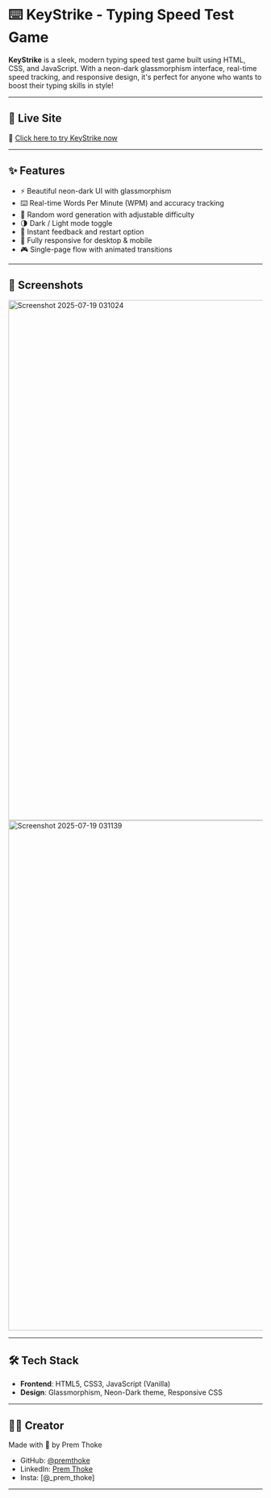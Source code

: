 # ⌨️ KeyStrike - Typing Speed Test Game

**KeyStrike** is a sleek, modern typing speed test game built using HTML, CSS, and JavaScript. With a neon-dark glassmorphism interface, real-time speed tracking, and responsive design, it's perfect for anyone who wants to boost their typing skills in style!

---

## 🚀 Live Site

🔗 [Click here to try KeyStrike now](https://premthoke.github.io/keystrike/)

---

## ✨ Features

- ⚡ Beautiful neon-dark UI with glassmorphism
- ⌨️ Real-time Words Per Minute (WPM) and accuracy tracking
- 🔁 Random word generation with adjustable difficulty
- 🌗 Dark / Light mode toggle
- 🎯 Instant feedback and restart option
- 📱 Fully responsive for desktop & mobile
- 🎮 Single-page flow with animated transitions

---

## 📸 Screenshots

<img width="1910" height="1032" alt="Screenshot 2025-07-19 031024" src="https://github.com/user-attachments/assets/790041ab-0c58-49a3-a2a5-e7ca37e3013b" />
<img width="1832" height="1012" alt="Screenshot 2025-07-19 031139" src="https://github.com/user-attachments/assets/96ac1c41-b67f-4444-92ed-66685459641d" />

---

## 🛠️ Tech Stack

- **Frontend**: HTML5, CSS3, JavaScript (Vanilla)
- **Design**: Glassmorphism, Neon-Dark theme, Responsive CSS

---

## 👨‍💻 Creator

Made with 🤍 by Prem Thoke
- GitHub: [@premthoke](https://github.com/premthoke)  
- LinkedIn: [Prem Thoke](https://linkedin.com/in/premthoke)
- Insta: [@_prem_thoke]

---
